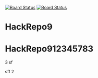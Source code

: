 [![Board Status](https://codedev.ms/mipatera/c9017639-3857-4b69-b669-21875e46edb7/b2d09667-c0d1-4daa-948a-a52a70bca50c/_apis/work/boardbadge/b30c96e1-38be-4f6a-a36e-87a4604e9807)](https://codedev.ms/mipatera/c9017639-3857-4b69-b669-21875e46edb7/_boards/board/t/b2d09667-c0d1-4daa-948a-a52a70bca50c/Microsoft.RequirementCategory)
[![Board Status](https://codedev.ms/mipatera/0157d772-91ee-4eb8-9e54-04f3f5c10a7f/8c536ffa-ccc5-4a88-899d-05562406c85d/_apis/work/boardbadge/ab2ec57e-4655-476c-ae6e-cbcb21dce9df)](https://codedev.ms/mipatera/0157d772-91ee-4eb8-9e54-04f3f5c10a7f/_boards/board/t/8c536ffa-ccc5-4a88-899d-05562406c85d/Microsoft.RequirementCategory)
# HackRepo9
# HackRepo912345783
3
sf

sff
2
